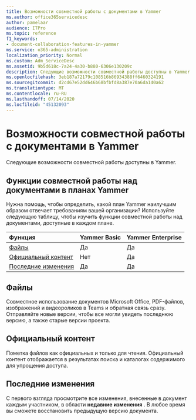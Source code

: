```yaml
---
title: Возможности совместной работы с документами в Yammer
ms.author: office365servicedesc
author: pamelaar
audience: ITPro
ms.topic: reference
f1_keywords:
- document-collaboration-features-in-yammer
ms.service: o365-administration
localization_priority: Normal
ms.custom: Adm_ServiceDesc
ms.assetid: 9b5d618c-7a24-4a30-b880-6306e130209c
description: Следующие возможности совместной работы доступны в Yammer.
ms.openlocfilehash: 3eb187a72179c108516b86934388ff6460324191
ms.sourcegitcommit: d2cd67e52dd646b68bfbfd8a387e70a6da140a62
ms.translationtype: MT
ms.contentlocale: ru-RU
ms.lasthandoff: 07/14/2020
ms.locfileid: "45132093"
---
```

# <a name="document-collaboration-features-in-yammer"></a>Возможности совместной работы с документами в Yammer

Следующие возможности совместной работы доступны в Yammer.
  
## <a name="document-collaboration-features-across-yammer-plans"></a>Функции совместной работы над документами в планах Yammer

Нужна помощь, чтобы определить, какой план Yammer наилучшим образом отвечает требованиям вашей организации? Используйте следующую таблицу, чтобы изучить функции совместной работы над документами, доступные в каждом плане.
  
|**Функция**|**Yammer Basic**|**Yammer Enterprise**|
|:-----|:-----|:-----|
|[Файлы](document-collaboration-features-in-yammer.md#files) <br/> |Да  <br/> |Да  <br/> |
|[Официальный контент](document-collaboration-features-in-yammer.md#official-content) <br/> |Нет  <br/> |Да  <br/> |
|[Последние изменения](document-collaboration-features-in-yammer.md#recent-changes) <br/> |Да  <br/> |Да  <br/> |

## <a name="files"></a>Файлы

Совместное использование документов Microsoft Office, PDF-файлов, изображений и видеороликов в Teams и обратная связь сразу. Отправляйте новые версии, чтобы все могли увидеть последнюю версию, а также старые версии проекта.
  
## <a name="official-content"></a>Официальный контент

Пометка файлов как официальных и только для чтения. Официальный контент отображается в результатах поиска и каталогах содержимого для упрощения доступа.

## <a name="recent-changes"></a>Последние изменения

С первого взгляда просмотрите все изменения, внесенные в документ каждым участником, в области **недавние изменения** . В любое время вы сможете восстановить предыдущую версию документа.
  